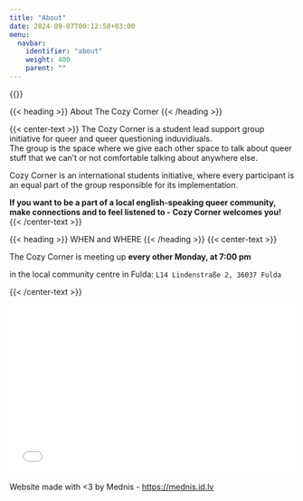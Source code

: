 ```yaml
---
title: "About"
date: 2024-09-07T00:12:58+03:00
menu:
  navbar:
    identifier: "about"
    weight: 400 
    parent: ""
---
```

<script src="/js/dayjs.min.js" defer></script>
<script src="/js/dayjs-relativetime.min.js" defer></script>
<script src="/js/timer.js" defer></script>

{{<corner-flags>}}

{{< heading >}}
About The Cozy Corner
{{< /heading >}}

{{< center-text >}}
The Cozy Corner is a student lead support group initiative for queer and queer questioning induvidiuals.\
The group is the space where we give each other space to talk about queer stuff that we can’t or not comfortable talking about anywhere else.

Cozy Corner is an international students initiative, where every participant is an equal part of the group responsible for its implementation.

__If you want to be a part of a local english-speaking queer community, make connections and to feel listened to - Cozy Corner welcomes you!__
{{< /center-text >}}

{{< heading >}}
WHEN and WHERE
{{< /heading >}}
{{< center-text >}}

  The Cozy Corner is meeting up __every other Monday, at 7:00 pm__

<div class="text-center pb-5">
            <h3 hidden id="timer_text_first">Next meetup:</h3>
            <h4 hidden id="timer_text_second" class="font-monospace"></h4>
            <h4 hidden id="timer_text_message" class="font-monospace"></h4>
        </div>

  in the local community centre in Fulda:
  ```L14 Lindenstraße 2, 36037 Fulda```

{{< /center-text >}}

<iframe width="100%" height="300px" frameborder="0" allowfullscreen allow="geolocation" src="//umap.openstreetmap.fr/en/map/untitled-map_1111619?scaleControl=false&miniMap=false&scrollWheelZoom=false&zoomControl=false&editMode=disabled&moreControl=false&searchControl=null&tilelayersControl=false&embedControl=null&datalayersControl=false&onLoadPanel=none&captionBar=false&captionMenus=false&fullscreenControl=false&captionControl=false&locateControl=false&measureControl=false&editinosmControl=false&starControl=false"></iframe>

Website made with <3 by Mednis - https://mednis.id.lv